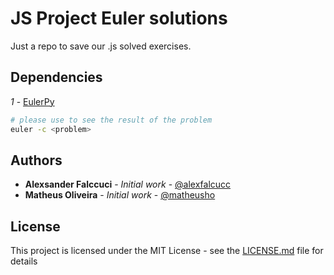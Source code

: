 # JS Project Euler solutions

Just a repo to save our .js solved exercises.

## Dependencies
*1* - [EulerPy](https://github.com/iKevinY/EulerPy)

```bash
# please use to see the result of the problem
euler -c <problem>
```



## Authors

* **Alexsander Falccuci** - *Initial work* - [@alexfalcucc](https://github.com/alexfalcucc)
* **Matheus Oliveira** - *Initial work* - [@matheusho](https://github.com/matheusho)


## License

This project is licensed under the MIT License - see the [LICENSE.md](LICENSE.md) file for details
